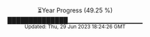 <p align="center">
⏳Year Progress (49.25 %) <br>
██████████████▁▁▁▁▁▁▁▁▁▁▁▁▁▁▁▁ <br>
<sub>Updated: Thu, 29 Jun 2023 18:24:26 GMT</sub>
</p>

